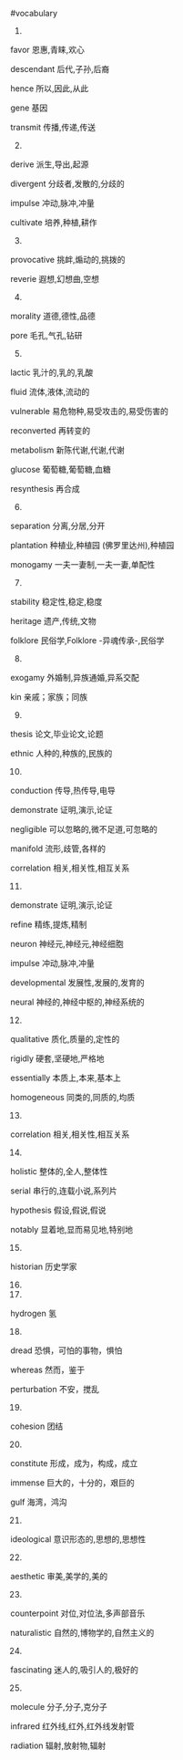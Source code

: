 #vocabulary

1.

favor 恩惠,青睐,欢心

descendant 后代,子孙,后裔

hence 所以,因此,从此

gene 基因

transmit 传播,传递,传送



2.

derive 派生,导出,起源

divergent 分歧者,发散的,分歧的

impulse 冲动,脉冲,冲量

cultivate 培养,种植,耕作



3.

provocative 挑衅,煽动的,挑拨的

reverie 遐想,幻想曲,空想



4.

morality 道德,德性,品德

pore 毛孔,气孔,钻研



5.

lactic 乳汁的,乳的,乳酸

fluid 流体,液体,流动的

vulnerable 易危物种,易受攻击的,易受伤害的

reconverted 再转变的

metabolism 新陈代谢,代谢,代谢

glucose 葡萄糖,葡萄糖,血糖

resynthesis 再合成



6.

separation 分离,分居,分开

plantation 种植业,种植园 (佛罗里达州),种植园

monogamy 一夫一妻制,一夫一妻,单配性



7.

stability 稳定性,稳定,稳度

heritage 遗产,传统,文物

folklore 民俗学,Folklore -异魂传承-,民俗学



8.

exogamy 外婚制,异族通婚,异系交配

kin 亲戚；家族；同族



9.

thesis 论文,毕业论文,论题

ethnic 人种的,种族的,民族的



10.

conduction 传导,热传导,电导

demonstrate 证明,演示,论证

negligible 可以忽略的,微不足道,可忽略的

manifold 流形,歧管,各样的

correlation 相关,相关性,相互关系



11.

demonstrate 证明,演示,论证

refine 精练,提炼,精制

neuron 神经元,神经元,神经细胞

impulse 冲动,脉冲,冲量

developmental 发展性,发展的,发育的

neural 神经的,神经中枢的,神经系统的



12.

qualitative 质化,质量的,定性的

rigidly 硬套,坚硬地,严格地

essentially 本质上,本来,基本上

homogeneous 同类的,同质的,均质



13.

correlation 相关,相关性,相互关系



14.

holistic 整体的,全人,整体性

serial 串行的,连载小说,系列片

hypothesis 假设,假说,假说

notably 显着地,显而易见地,特别地



15.

historian 历史学家



16.



17.

hydrogen 氢



18.

dread 恐惧，可怕的事物，惧怕

whereas 然而，鉴于

perturbation 不安，搅乱



19.

cohesion 团结



20.

constitute 形成，成为，构成，成立

immense 巨大的，十分的，艰巨的

gulf 海湾，鸿沟

 

21.

ideological 意识形态的,思想的,思想性



22.

aesthetic 审美,美学的,美的



23.

counterpoint 对位,对位法,多声部音乐

naturalistic 自然的,博物学的,自然主义的



24.

fascinating 迷人的,吸引人的,极好的



25.

molecule 分子,分子,克分子

infrared 红外线,红外,红外线发射管

radiation 辐射,放射物,辐射

